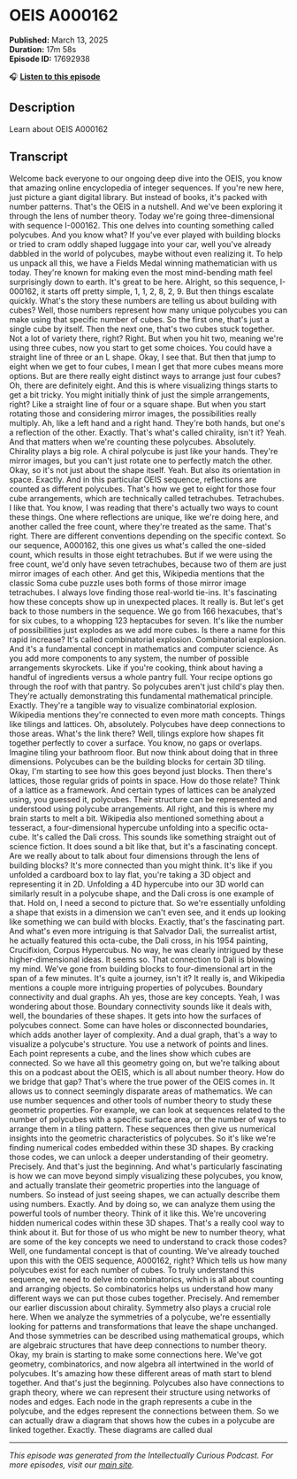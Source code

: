 # OEIS A000162

**Published:** March 13, 2025  
**Duration:** 17m 58s  
**Episode ID:** 17692938

🎧 **[Listen to this episode](https://intellectuallycurious.buzzsprout.com/2529712/episodes/17692938-oeis-a000162)**

## Description

Learn about OEIS A000162

## Transcript

Welcome back everyone to our ongoing deep dive into the OEIS, you know that amazing online encyclopedia of integer sequences. If you're new here, just picture a giant digital library. But instead of books, it's packed with number patterns. That's the OEIS in a nutshell. And we've been exploring it through the lens of number theory. Today we're going three-dimensional with sequence I-000162. This one delves into counting something called polycubes. And you know what? If you've ever played with building blocks or tried to cram oddly shaped luggage into your car, well you've already dabbled in the world of polycubes, maybe without even realizing it. To help us unpack all this, we have a Fields Medal winning mathematician with us today. They're known for making even the most mind-bending math feel surprisingly down to earth. It's great to be here. Alright, so this sequence, I-000162, it starts off pretty simple, 1, 1, 2, 8, 2, 9. But then things escalate quickly. What's the story these numbers are telling us about building with cubes? Well, those numbers represent how many unique polycubes you can make using that specific number of cubes. So the first one, that's just a single cube by itself. Then the next one, that's two cubes stuck together. Not a lot of variety there, right? Right. But when you hit two, meaning we're using three cubes, now you start to get some choices. You could have a straight line of three or an L shape. Okay, I see that. But then that jump to eight when we get to four cubes, I mean I get that more cubes means more options. But are there really eight distinct ways to arrange just four cubes? Oh, there are definitely eight. And this is where visualizing things starts to get a bit tricky. You might initially think of just the simple arrangements, right? Like a straight line of four or a square shape. But when you start rotating those and considering mirror images, the possibilities really multiply. Ah, like a left hand and a right hand. They're both hands, but one's a reflection of the other. Exactly. That's what's called chirality, isn't it? Yeah. And that matters when we're counting these polycubes. Absolutely. Chirality plays a big role. A chiral polycube is just like your hands. They're mirror images, but you can't just rotate one to perfectly match the other. Okay, so it's not just about the shape itself. Yeah. But also its orientation in space. Exactly. And in this particular OEIS sequence, reflections are counted as different polycubes. That's how we get to eight for those four cube arrangements, which are technically called tetrachubes. Tetrachubes. I like that. You know, I was reading that there's actually two ways to count these things. One where reflections are unique, like we're doing here, and another called the free count, where they're treated as the same. That's right. There are different conventions depending on the specific context. So our sequence, A000162, this one gives us what's called the one-sided count, which results in those eight tetrachubes. But if we were using the free count, we'd only have seven tetrachubes, because two of them are just mirror images of each other. And get this, Wikipedia mentions that the classic Soma cube puzzle uses both forms of those mirror image tetrachubes. I always love finding those real-world tie-ins. It's fascinating how these concepts show up in unexpected places. It really is. But let's get back to those numbers in the sequence. We go from 166 hexacubes, that's for six cubes, to a whopping 123 heptacubes for seven. It's like the number of possibilities just explodes as we add more cubes. Is there a name for this rapid increase? It's called combinatorial explosion. Combinatorial explosion. And it's a fundamental concept in mathematics and computer science. As you add more components to any system, the number of possible arrangements skyrockets. Like if you're cooking, think about having a handful of ingredients versus a whole pantry full. Your recipe options go through the roof with that pantry. So polycubes aren't just child's play then. They're actually demonstrating this fundamental mathematical principle. Exactly. They're a tangible way to visualize combinatorial explosion. Wikipedia mentions they're connected to even more math concepts. Things like tilings and lattices. Oh, absolutely. Polycubes have deep connections to those areas. What's the link there? Well, tilings explore how shapes fit together perfectly to cover a surface. You know, no gaps or overlaps. Imagine tiling your bathroom floor. But now think about doing that in three dimensions. Polycubes can be the building blocks for certain 3D tiling. Okay, I'm starting to see how this goes beyond just blocks. Then there's lattices, those regular grids of points in space. How do those relate? Think of a lattice as a framework. And certain types of lattices can be analyzed using, you guessed it, polycubes. Their structure can be represented and understood using polycube arrangements. All right, and this is where my brain starts to melt a bit. Wikipedia also mentioned something about a tesseract, a four-dimensional hypercube unfolding into a specific octa-cube. It's called the Dali cross. This sounds like something straight out of science fiction. It does sound a bit like that, but it's a fascinating concept. Are we really about to talk about four dimensions through the lens of building blocks? It's more connected than you might think. It's like if you unfolded a cardboard box to lay flat, you're taking a 3D object and representing it in 2D. Unfolding a 4D hypercube into our 3D world can similarly result in a polycube shape, and the Dali cross is one example of that. Hold on, I need a second to picture that. So we're essentially unfolding a shape that exists in a dimension we can't even see, and it ends up looking like something we can build with blocks. Exactly, that's the fascinating part. And what's even more intriguing is that Salvador Dali, the surrealist artist, he actually featured this octa-cube, the Dali cross, in his 1954 painting, Crucifixion, Corpus Hypercubus. No way, he was clearly intrigued by these higher-dimensional ideas. It seems so. That connection to Dali is blowing my mind. We've gone from building blocks to four-dimensional art in the span of a few minutes. It's quite a journey, isn't it? It really is, and Wikipedia mentions a couple more intriguing properties of polycubes. Boundary connectivity and dual graphs. Ah yes, those are key concepts. Yeah, I was wondering about those. Boundary connectivity sounds like it deals with, well, the boundaries of these shapes. It gets into how the surfaces of polycubes connect. Some can have holes or disconnected boundaries, which adds another layer of complexity. And a dual graph, that's a way to visualize a polycube's structure. You use a network of points and lines. Each point represents a cube, and the lines show which cubes are connected. So we have all this geometry going on, but we're talking about this on a podcast about the OEIS, which is all about number theory. How do we bridge that gap? That's where the true power of the OEIS comes in. It allows us to connect seemingly disparate areas of mathematics. We can use number sequences and other tools of number theory to study these geometric properties. For example, we can look at sequences related to the number of polycubes with a specific surface area, or the number of ways to arrange them in a tiling pattern. These sequences then give us numerical insights into the geometric characteristics of polycubes. So it's like we're finding numerical codes embedded within these 3D shapes. By cracking those codes, we can unlock a deeper understanding of their geometry. Precisely. And that's just the beginning. And what's particularly fascinating is how we can move beyond simply visualizing these polycubes, you know, and actually translate their geometric properties into the language of numbers. So instead of just seeing shapes, we can actually describe them using numbers. Exactly. And by doing so, we can analyze them using the powerful tools of number theory. Think of it like this. We're uncovering hidden numerical codes within these 3D shapes. That's a really cool way to think about it. But for those of us who might be new to number theory, what are some of the key concepts we need to understand to crack those codes? Well, one fundamental concept is that of counting. We've already touched upon this with the OEIS sequence, A000162, right? Which tells us how many polycubes exist for each number of cubes. To truly understand this sequence, we need to delve into combinatorics, which is all about counting and arranging objects. So combinatorics helps us understand how many different ways we can put those cubes together. Precisely. And remember our earlier discussion about chirality. Symmetry also plays a crucial role here. When we analyze the symmetries of a polycube, we're essentially looking for patterns and transformations that leave the shape unchanged. And those symmetries can be described using mathematical groups, which are algebraic structures that have deep connections to number theory. Okay, my brain is starting to make some connections here. We've got geometry, combinatorics, and now algebra all intertwined in the world of polycubes. It's amazing how these different areas of math start to blend together. And that's just the beginning. Polycubes also have connections to graph theory, where we can represent their structure using networks of nodes and edges. Each node in the graph represents a cube in the polycube, and the edges represent the connections between them. So we can actually draw a diagram that shows how the cubes in a polycube are linked together. Exactly. These diagrams are called dual

---
*This episode was generated from the Intellectually Curious Podcast. For more episodes, visit our [main site](https://intellectuallycurious.buzzsprout.com).*
